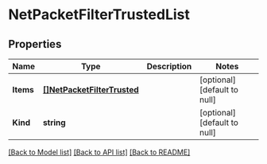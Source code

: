 # NetPacketFilterTrustedList

## Properties
Name | Type | Description | Notes
------------ | ------------- | ------------- | -------------
**Items** | [**[]NetPacketFilterTrusted**](net_packetFilterTrusted.md) |  | [optional] [default to null]
**Kind** | **string** |  | [optional] [default to null]

[[Back to Model list]](../README.md#documentation-for-models) [[Back to API list]](../README.md#documentation-for-api-endpoints) [[Back to README]](../README.md)



